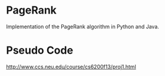 # PageRank
Implementation of the PageRank algorithm in Python and Java.

# Pseudo Code
http://www.ccs.neu.edu/course/cs6200f13/proj1.html
